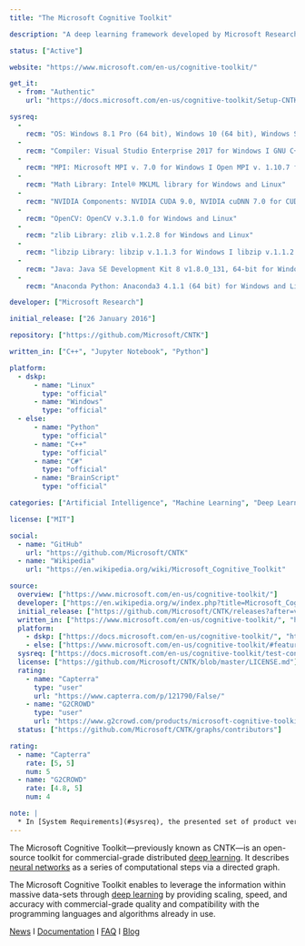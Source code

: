 ```yaml
---
title: "The Microsoft Cognitive Toolkit"

description: "A deep learning framework developed by Microsoft Research, previously known as CNTK"

status: ["Active"]

website: "https://www.microsoft.com/en-us/cognitive-toolkit/"

get_it:
  - from: "Authentic"
    url: "https://docs.microsoft.com/en-us/cognitive-toolkit/Setup-CNTK-on-your-machine"

sysreq:
  -
    recm: "OS: Windows 8.1 Pro (64 bit), Windows 10 (64 bit), Windows Server 2012 R2 Standard and later I Ubuntu 16.04 LTS (64 bit"
  -
    recm: "Compiler: Visual Studio Enterprise 2017 for Windows I GNU C++ 5.4.0 for Linux"
  -
    recm: "MPI: Microsoft MPI v. 7.0 for Windows I Open MPI v. 1.10.7 for Linux"
  -
    recm: "Math Library: Intel® MKLML library for Windows and Linux"
  -
    recm: "NVIDIA Components: NVIDIA CUDA 9.0, NVIDIA cuDNN 7.0 for CUDA 9.0, NVIDIA CUB 1.7.4 for Windows and Linux"
  -
    recm: "OpenCV: OpenCV v.3.1.0 for Windows and Linux"
  -
    recm: "zlib Library: zlib v.1.2.8 for Windows and Linux"
  -
    recm: "libzip Library: libzip v.1.1.3 for Windows I libzip v.1.1.2 for Linux"
  -
    recm: "Java: Java SE Development Kit 8 v1.8.0_131, 64-bit for Windows I OpenJDK 7, 64-bit for Linux"
  -
    recm: "Anaconda Python: Anaconda3 4.1.1 (64 bit) for Windows and Linux"

developer: ["Microsoft Research"]

initial_release: ["26 January 2016"]

repository: ["https://github.com/Microsoft/CNTK"]

written_in: ["C++", "Jupyter Notebook", "Python"]

platform:
  - dskp:
      - name: "Linux"
        type: "official"
      - name: "Windows"
        type: "official"
  - else:
      - name: "Python"
        type: "official"
      - name: "C++"
        type: "official"
      - name: "C#"
        type: "official"
      - name: "BrainScript"
        type: "official"

categories: ["Artificial Intelligence", "Machine Learning", "Deep Learning", "Framework"]

license: ["MIT"]

social:
  - name: "GitHub"
    url: "https://github.com/Microsoft/CNTK"
  - name: "Wikipedia"
    url: "https://en.wikipedia.org/wiki/Microsoft_Cognitive_Toolkit"

source:
  overview: ["https://www.microsoft.com/en-us/cognitive-toolkit/"]
  developer: ["https://en.wikipedia.org/w/index.php?title=Microsoft_Cognitive_Toolkit&oldid=868040263"]
  initial_release: ["https://github.com/Microsoft/CNTK/releases?after=v1.7.1"]
  written_in: ["https://www.microsoft.com/en-us/cognitive-toolkit/", "https://github.com/Microsoft/CNTK"]
  platform:
    - dskp: ["https://docs.microsoft.com/en-us/cognitive-toolkit/", "https://docs.microsoft.com/en-us/cognitive-toolkit/Setup-CNTK-on-your-machine"]
    - else: ["https://www.microsoft.com/en-us/cognitive-toolkit/#features"]
  sysreq: ["https://docs.microsoft.com/en-us/cognitive-toolkit/test-configurations"]
  license: ["https://github.com/Microsoft/CNTK/blob/master/LICENSE.md"]
  rating:
    - name: "Capterra"
      type: "user"
      url: "https://www.capterra.com/p/121790/False/"
    - name: "G2CROWD"
      type: "user"
      url: "https://www.g2crowd.com/products/microsoft-cognitive-toolkit-formerly-cntk/reviews"
  status: ["https://github.com/Microsoft/CNTK/graphs/contributors"]

rating:
  - name: "Capterra"
    rate: [5, 5]
    num: 5
  - name: "G2CROWD"
    rate: [4.8, 5]
    num: 4

note: |
  * In [System Requirements](#sysreq), the presented set of product versions is not restrictive, i.e. CNTK may work well in many other configurations.
---
```

  The Microsoft Cognitive Toolkit—previously known as CNTK—is an open-source toolkit for commercial-grade distributed [deep learning](/categories/deep-learning). It describes [neural networks](/categories/neural-networks) as a series of computational steps via a directed graph. 
  
  The Microsoft Cognitive Toolkit enables to leverage the information within massive data-sets through [deep learning](/categories/deep-learning) by providing scaling, speed, and accuracy with commercial-grade quality and compatibility with the programming languages and algorithms already in use.
  
  [News](https://docs.microsoft.com/en-us/cognitive-toolkit/news) I [Documentation](https://docs.microsoft.com/en-us/cognitive-toolkit/) I [FAQ](https://docs.microsoft.com/en-us/cognitive-toolkit/CNTK-FAQ) I [Blog](https://www.microsoft.com/en-us/cognitive-toolkit/blog/)
